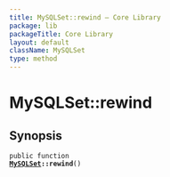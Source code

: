 ```yaml
---
title: MySQLSet::rewind — Core Library
package: lib
packageTitle: Core Library
layout: default
className: MySQLSet
type: method
---
```


# MySQLSet::rewind

## Synopsis

<code>public function <b><a href="MySQLSet">MySQLSet</a>::rewind</b>()</code>

